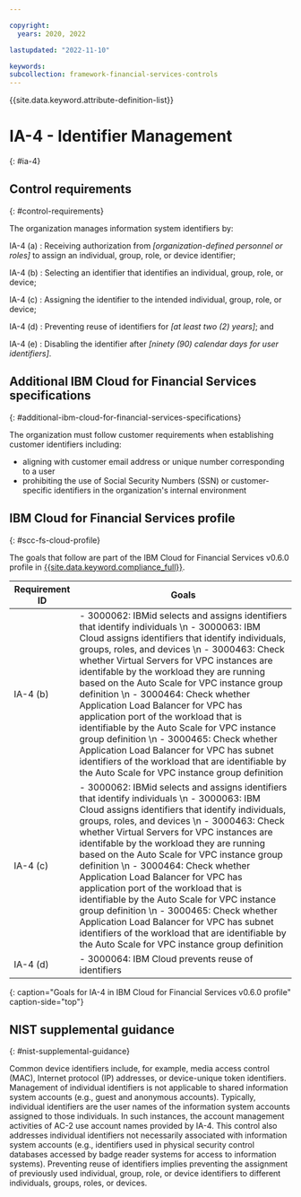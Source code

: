 ```yaml
---

copyright:
  years: 2020, 2022

lastupdated: "2022-11-10"

keywords: 
subcollection: framework-financial-services-controls
---
```


{{site.data.keyword.attribute-definition-list}}

               
# IA-4 - Identifier Management
{: #ia-4}

## Control requirements
{: #control-requirements}

The organization manages information system identifiers by:

IA-4 (a)
    : Receiving authorization from _[organization-defined personnel or roles]_ to assign an individual, group, role, or device identifier;

IA-4 (b)
    : Selecting an identifier that identifies an individual, group, role, or device;

IA-4 (c)
    : Assigning the identifier to the intended individual, group, role, or device;

IA-4 (d)
    : Preventing reuse of identifiers for _[at least two (2) years]_; and

IA-4 (e)
    : Disabling the identifier after _[ninety (90) calendar days for user identifiers]_.

## Additional IBM Cloud for Financial Services specifications
{: #additional-ibm-cloud-for-financial-services-specifications}

The organization must follow customer requirements when establishing customer identifiers including:
- aligning with customer email address or unique number corresponding to a user
- prohibiting the use of Social Security Numbers (SSN) or customer-specific identifiers in the organization's internal environment

## IBM Cloud for Financial Services profile
{: #scc-fs-cloud-profile}

The goals that follow are part of the IBM Cloud for Financial Services v0.6.0 profile in [{{site.data.keyword.compliance_full}}](/docs/security-compliance?topic=security-compliance-getting-started).

| Requirement ID | Goals |
|----------------|-------|
| IA-4 (b) | - 3000062: IBMid selects and assigns identifiers that identify individuals \n - 3000063: IBM Cloud assigns identifiers that identify individuals, groups, roles, and devices \n - 3000463: Check whether Virtual Servers for VPC instances are identifable by the workload they are running based on the Auto Scale for VPC instance group definition \n - 3000464: Check whether Application Load Balancer for VPC has application port of the workload that is identifiable by the Auto Scale for VPC instance group definition \n - 3000465: Check whether Application Load Balancer for VPC has subnet identifiers of the workload that are identifiable by the Auto Scale for VPC instance group definition | 
| IA-4 (c) | - 3000062: IBMid selects and assigns identifiers that identify individuals \n - 3000063: IBM Cloud assigns identifiers that identify individuals, groups, roles, and devices \n - 3000463: Check whether Virtual Servers for VPC instances are identifable by the workload they are running based on the Auto Scale for VPC instance group definition \n - 3000464: Check whether Application Load Balancer for VPC has application port of the workload that is identifiable by the Auto Scale for VPC instance group definition \n - 3000465: Check whether Application Load Balancer for VPC has subnet identifiers of the workload that are identifiable by the Auto Scale for VPC instance group definition | 
| IA-4 (d) | - 3000064: IBM Cloud prevents reuse of identifiers | 
{: caption="Goals for IA-4 in IBM Cloud for Financial Services v0.6.0 profile" caption-side="top"}

## NIST supplemental guidance
{: #nist-supplemental-guidance}

Common device identifiers include, for example, media access control (MAC), Internet protocol (IP) addresses, or device-unique token identifiers. Management of individual identifiers is not applicable to shared information system accounts (e.g., guest and anonymous accounts). Typically, individual identifiers are the user names of the information system accounts assigned to those individuals. In such instances, the account management activities of AC-2 use account names provided by IA-4. This control also addresses individual identifiers not necessarily associated with information system accounts (e.g., identifiers used in physical security control databases accessed by badge reader systems for access to information systems). Preventing reuse of identifiers implies preventing the assignment of previously used individual, group, role, or device identifiers to different individuals, groups, roles, or devices.





